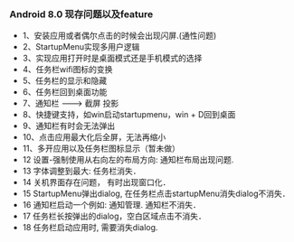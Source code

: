 ### Android 8.0 现存问题以及feature
  - 1、安装应用或者偶尔点击的时候会出现闪屏.(通性问题)
  - 2、StartupMenu实现多用户逻辑
  - 3、实现应用打开时是桌面模式还是手机模式的选择
  - 4、任务栏wifi图标的变换
  - 5、任务栏的显示和隐藏
  - 6、任务栏回到桌面功能
  - 7、通知栏 ---> 截屏 投影
  - 8、快捷键支持，如win启动startupmenu，win + D回到桌面
  - 9、通知栏有时会无法弹出
  - 10、点击应用最大化后全屏，无法再缩小
  - 11、多开应用以及任务栏图标显示（暂未做）
  - 12 设置-强制使用从右向左的布局方向:  通知栏布局出现问题.
  - 13 字体调整到最大: 任务栏消失．
  - 14 关机界面存在问题， 有时出现窗口化．
  - 15 StartupMenu弹出dialog, 在任务栏点击startupMenu消失dialog不消失．
  - 16 通知栏启动一个例如: 通知管理. 通知栏不消失．
  - 17 任务栏长按弹出的dialog，空白区域点击不消失．
  - 18 任务栏启动应用时, 需要消失dialog.
